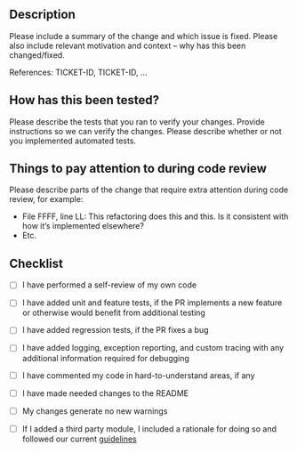 ## Description

Please include a summary of the change and which issue is fixed. Please also include relevant motivation and context – why has this been changed/fixed.

References: TICKET-ID, TICKET-ID, …

## How has this been tested?

Please describe the tests that you ran to verify your changes. Provide instructions so we can verify the changes. Please describe whether or not you implemented automated tests.

## Things to pay attention to during code review

Please describe parts of the change that require extra attention during code review, for example:

- File FFFF, line LL: This refactoring does this and this. Is it consistent with how it’s implemented elsewhere?
- Etc.

## Checklist

- [ ] I have performed a self-review of my own code
- [ ] I have added unit and feature tests, if the PR implements a new feature or otherwise would benefit from additional testing
- [ ] I have added regression tests, if the PR fixes a bug
- [ ] I have added logging, exception reporting, and custom tracing with any additional information required for debugging
- [ ] I have commented my code in hard-to-understand areas, if any
- [ ] I have made needed changes to the README
- [ ] My changes generate no new warnings
- [ ] If I added a third party module, I included a rationale for doing so and followed our current [guidelines](https://meedan.atlassian.net/wiki/spaces/ENG/overview#Choose-the-%E2%80%9Cright%E2%80%9D-3rd-party-module)

